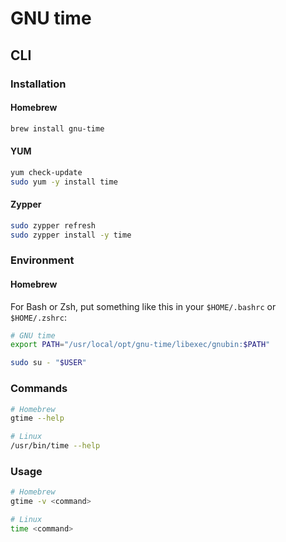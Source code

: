 # GNU time

## CLI

### Installation

#### Homebrew

```sh
brew install gnu-time
```

#### YUM

```sh
yum check-update
sudo yum -y install time
```

#### Zypper

```sh
sudo zypper refresh
sudo zypper install -y time
```

### Environment

#### Homebrew

For Bash or Zsh, put something like this in your `$HOME/.bashrc` or `$HOME/.zshrc`:

```sh
# GNU time
export PATH="/usr/local/opt/gnu-time/libexec/gnubin:$PATH"
```

```sh
sudo su - "$USER"
```

### Commands

```sh
# Homebrew
gtime --help

# Linux
/usr/bin/time --help
```

### Usage

```sh
# Homebrew
gtime -v <command>

# Linux
time <command>
```
